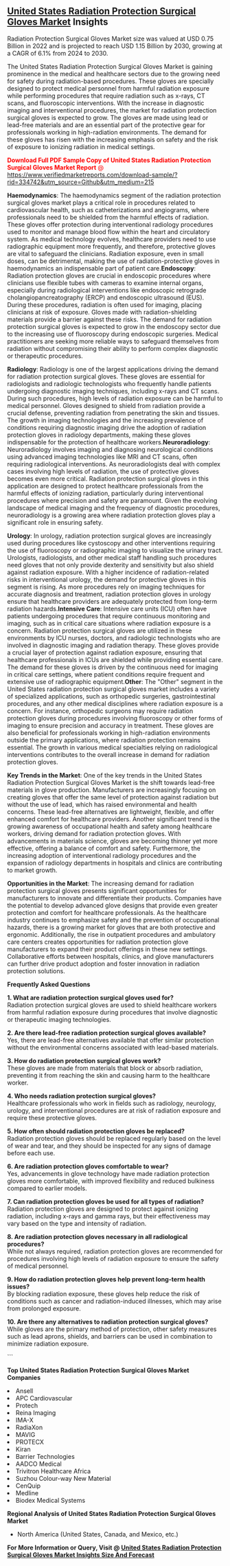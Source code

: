 <h2><a href="https://www.verifiedmarketreports.com/download-sample/?rid=334742&amp;utm_source=Github&amp;utm_medium=215" target="_blank">United States Radiation Protection Surgical Gloves Market</a> Insights</h2><p>Radiation Protection Surgical Gloves Market size was valued at USD 0.75 Billion in 2022 and is projected to reach USD 1.15 Billion by 2030, growing at a CAGR of 6.1% from 2024 to 2030.</p><p><p>The United States Radiation Protection Surgical Gloves Market is gaining prominence in the medical and healthcare sectors due to the growing need for safety during radiation-based procedures. These gloves are specially designed to protect medical personnel from harmful radiation exposure while performing procedures that require radiation such as x-rays, CT scans, and fluoroscopic interventions. With the increase in diagnostic imaging and interventional procedures, the market for radiation protection surgical gloves is expected to grow. The gloves are made using lead or lead-free materials and are an essential part of the protective gear for professionals working in high-radiation environments. The demand for these gloves has risen with the increasing emphasis on safety and the risk of exposure to ionizing radiation in medical settings. <p><span class=""><span style="color: #ff0000;"><strong>Download Full PDF Sample Copy of United States Radiation Protection Surgical Gloves Market Report</strong> @ </span><a href="https://www.verifiedmarketreports.com/download-sample/?rid=334742&amp;utm_source=Github&amp;utm_medium=215" target="_blank">https://www.verifiedmarketreports.com/download-sample/?rid=334742&amp;utm_source=Github&amp;utm_medium=215</a></span></p></p><p><strong>Haemodynamics</strong>: The haemodynamics segment of the radiation protection surgical gloves market plays a critical role in procedures related to cardiovascular health, such as catheterizations and angiograms, where professionals need to be shielded from the harmful effects of radiation. These gloves offer protection during interventional radiology procedures used to monitor and manage blood flow within the heart and circulatory system. As medical technology evolves, healthcare providers need to use radiographic equipment more frequently, and therefore, protective gloves are vital to safeguard the clinicians. Radiation exposure, even in small doses, can be detrimental, making the use of radiation-protective gloves in haemodynamics an indispensable part of patient care.<strong>Endoscopy</strong>: Radiation protection gloves are crucial in endoscopic procedures where clinicians use flexible tubes with cameras to examine internal organs, especially during radiological interventions like endoscopic retrograde cholangiopancreatography (ERCP) and endoscopic ultrasound (EUS). During these procedures, radiation is often used for imaging, placing clinicians at risk of exposure. Gloves made with radiation-shielding materials provide a barrier against these risks. The demand for radiation protection surgical gloves is expected to grow in the endoscopy sector due to the increasing use of fluoroscopy during endoscopic surgeries. Medical practitioners are seeking more reliable ways to safeguard themselves from radiation without compromising their ability to perform complex diagnostic or therapeutic procedures.<p><strong>Radiology</strong>: Radiology is one of the largest applications driving the demand for radiation protection surgical gloves. These gloves are essential for radiologists and radiologic technologists who frequently handle patients undergoing diagnostic imaging techniques, including x-rays and CT scans. During such procedures, high levels of radiation exposure can be harmful to medical personnel. Gloves designed to shield from radiation provide a crucial defense, preventing radiation from penetrating the skin and tissues. The growth in imaging technologies and the increasing prevalence of conditions requiring diagnostic imaging drive the adoption of radiation protection gloves in radiology departments, making these gloves indispensable for the protection of healthcare workers.<strong>Neuroradiology</strong>: Neuroradiology involves imaging and diagnosing neurological conditions using advanced imaging technologies like MRI and CT scans, often requiring radiological interventions. As neuroradiologists deal with complex cases involving high levels of radiation, the use of protective gloves becomes even more critical. Radiation protection surgical gloves in this application are designed to protect healthcare professionals from the harmful effects of ionizing radiation, particularly during interventional procedures where precision and safety are paramount. Given the evolving landscape of medical imaging and the frequency of diagnostic procedures, neuroradiology is a growing area where radiation protection gloves play a significant role in ensuring safety.<p><strong>Urology</strong>: In urology, radiation protection surgical gloves are increasingly used during procedures like cystoscopy and other interventions requiring the use of fluoroscopy or radiographic imaging to visualize the urinary tract. Urologists, radiologists, and other medical staff handling such procedures need gloves that not only provide dexterity and sensitivity but also shield against radiation exposure. With a higher incidence of radiation-related risks in interventional urology, the demand for protective gloves in this segment is rising. As more procedures rely on imaging techniques for accurate diagnosis and treatment, radiation protection gloves in urology ensure that healthcare providers are adequately protected from long-term radiation hazards.<strong>Intensive Care</strong>: Intensive care units (ICU) often have patients undergoing procedures that require continuous monitoring and imaging, such as in critical care situations where radiation exposure is a concern. Radiation protection surgical gloves are utilized in these environments by ICU nurses, doctors, and radiologic technologists who are involved in diagnostic imaging and radiation therapy. These gloves provide a crucial layer of protection against radiation exposure, ensuring that healthcare professionals in ICUs are shielded while providing essential care. The demand for these gloves is driven by the continuous need for imaging in critical care settings, where patient conditions require frequent and extensive use of radiographic equipment.<strong>Other</strong>: The "Other" segment in the United States radiation protection surgical gloves market includes a variety of specialized applications, such as orthopedic surgeries, gastrointestinal procedures, and any other medical disciplines where radiation exposure is a concern. For instance, orthopedic surgeons may require radiation protection gloves during procedures involving fluoroscopy or other forms of imaging to ensure precision and accuracy in treatment. These gloves are also beneficial for professionals working in high-radiation environments outside the primary applications, where radiation protection remains essential. The growth in various medical specialties relying on radiological interventions contributes to the overall increase in demand for radiation protection gloves.<p><strong>Key Trends in the Market</strong>: One of the key trends in the United States Radiation Protection Surgical Gloves Market is the shift towards lead-free materials in glove production. Manufacturers are increasingly focusing on creating gloves that offer the same level of protection against radiation but without the use of lead, which has raised environmental and health concerns. These lead-free alternatives are lightweight, flexible, and offer enhanced comfort for healthcare providers. Another significant trend is the growing awareness of occupational health and safety among healthcare workers, driving demand for radiation protection gloves. With advancements in materials science, gloves are becoming thinner yet more effective, offering a balance of comfort and safety. Furthermore, the increasing adoption of interventional radiology procedures and the expansion of radiology departments in hospitals and clinics are contributing to market growth.<p><strong>Opportunities in the Market</strong>: The increasing demand for radiation protection surgical gloves presents significant opportunities for manufacturers to innovate and differentiate their products. Companies have the potential to develop advanced glove designs that provide even greater protection and comfort for healthcare professionals. As the healthcare industry continues to emphasize safety and the prevention of occupational hazards, there is a growing market for gloves that are both protective and ergonomic. Additionally, the rise in outpatient procedures and ambulatory care centers creates opportunities for radiation protection glove manufacturers to expand their product offerings in these new settings. Collaborative efforts between hospitals, clinics, and glove manufacturers can further drive product adoption and foster innovation in radiation protection solutions.<p><strong>Frequently Asked Questions</strong></p><p><strong>1. What are radiation protection surgical gloves used for?</strong><br> Radiation protection surgical gloves are used to shield healthcare workers from harmful radiation exposure during procedures that involve diagnostic or therapeutic imaging technologies.</p><p><strong>2. Are there lead-free radiation protection surgical gloves available?</strong><br> Yes, there are lead-free alternatives available that offer similar protection without the environmental concerns associated with lead-based materials.</p><p><strong>3. How do radiation protection surgical gloves work?</strong><br> These gloves are made from materials that block or absorb radiation, preventing it from reaching the skin and causing harm to the healthcare worker.</p><p><strong>4. Who needs radiation protection surgical gloves?</strong><br> Healthcare professionals who work in fields such as radiology, neurology, urology, and interventional procedures are at risk of radiation exposure and require these protective gloves.</p><p><strong>5. How often should radiation protection gloves be replaced?</strong><br> Radiation protection gloves should be replaced regularly based on the level of wear and tear, and they should be inspected for any signs of damage before each use.</p><p><strong>6. Are radiation protection gloves comfortable to wear?</strong><br> Yes, advancements in glove technology have made radiation protection gloves more comfortable, with improved flexibility and reduced bulkiness compared to earlier models.</p><p><strong>7. Can radiation protection gloves be used for all types of radiation?</strong><br> Radiation protection gloves are designed to protect against ionizing radiation, including x-rays and gamma rays, but their effectiveness may vary based on the type and intensity of radiation.</p><p><strong>8. Are radiation protection gloves necessary in all radiological procedures?</strong><br> While not always required, radiation protection gloves are recommended for procedures involving high levels of radiation exposure to ensure the safety of medical personnel.</p><p><strong>9. How do radiation protection gloves help prevent long-term health issues?</strong><br> By blocking radiation exposure, these gloves help reduce the risk of conditions such as cancer and radiation-induced illnesses, which may arise from prolonged exposure.</p><p><strong>10. Are there any alternatives to radiation protection surgical gloves?</strong><br> While gloves are the primary method of protection, other safety measures such as lead aprons, shields, and barriers can be used in combination to minimize radiation exposure.</p>```</p><p><strong>Top United States Radiation Protection Surgical Gloves Market Companies</strong></p><div data-test-id=""><p><li>Ansell</li><li> APC Cardiovascular</li><li> Protech</li><li> Reina Imaging</li><li> IMA-X</li><li> RadiaXon</li><li> MAVIG</li><li> PROTECX</li><li> Kiran</li><li> Barrier Technologies</li><li> AADCO Medical</li><li> Trivitron Healthcare Africa</li><li> Suzhou Colour-way New Material</li><li> CenQuip</li><li> Medline</li><li> Biodex Medical Systems</li></p><div><strong>Regional Analysis of&nbsp;United States Radiation Protection Surgical Gloves Market</strong></div><ul><li dir="ltr"><p dir="ltr">North America&nbsp;(United States, Canada, and Mexico, etc.)</p></li></ul><p><strong>For More Information or Query, Visit @&nbsp;</strong><strong><a href="https://www.verifiedmarketreports.com/product/radiation-protection-surgical-gloves-market/?utm_source=Github&amp;utm_medium=215" target="_blank">United States Radiation Protection Surgical Gloves Market Insights Size And Forecast</a></strong></p></div>
